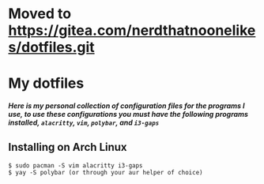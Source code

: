 # Moved to https://gitea.com/nerdthatnoonelikes/dotfiles.git

# My dotfiles
##### Here is my personal collection of configuration files for the programs I use, to use these configurations you must have the following programs installed, `alacritty`, `vim`, `polybar`, and `i3-gaps`

## Installing on Arch Linux
```
$ sudo pacman -S vim alacritty i3-gaps
$ yay -S polybar (or through your aur helper of choice)
```
